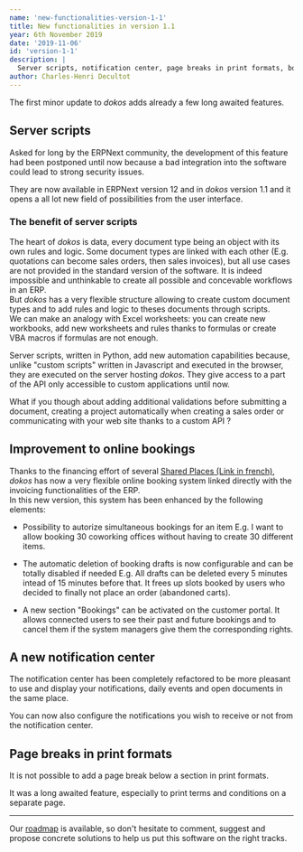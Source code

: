 ```yaml
---
name: 'new-functionalities-version-1-1'
title: New functionalities in version 1.1
year: 6th November 2019
date: '2019-11-06'
id: 'version-1-1'
description: |
  Server scripts, notification center, page breaks in print formats, bookings portal,... discover the new features in version 1.1
author: Charles-Henri Decultot
---
```


The first minor update to _dokos_ adds already a few long awaited features.

## Server scripts

Asked for long by the ERPNext community, the development of this feature had been postponed until now because a bad integration into the software could lead to strong security issues.  

They are now available in ERPNext version 12 and in _dokos_ version 1.1 and it opens a all lot new field of possibilities from the user interface.  

### The benefit of server scripts

The heart of _dokos_ is data, every document type being an object with its own rules and logic.
Some document types are linked with each other (E.g. quotations can become sales orders, then sales invoices), but all use cases are not provided in the standard version of the software. It is indeed impossible and unthinkable to create all possible and concevable workflows in an ERP.  
But _dokos_ has a very flexible structure allowing to create custom document types and to add rules and logic to theses documents through scripts.  
We can make an analogy with Excel worksheets: you can create new workbooks, add new worksheets and rules thanks to formulas or create VBA macros if formulas are not enough.  

Server scripts, written in Python, add new automation capabilities because, unlike "custom scripts" written in Javascript and executed in the browser, they are executed on the server hosting _dokos_. They give access to a part of the API only accessible to custom applications until now.   

What if you though about adding additional validations before submitting a document, creating a project automatically when creating a sales order or communicating with your web site thanks to a custom API ?


## Improvement to online bookings

Thanks to the financing effort of several [Shared Places (Link in french)](https://movilab.org/wiki/Cofinancer_des_communs), _dokos_ has now a very flexible online booking system linked directly with the invoicing functionalities of the ERP.  
In this new version, this system has been enhanced by the following elements:

- Possibility to autorize simultaneous bookings for an item
  E.g. I want to allow booking 30 coworking offices without having to create 30 different items.

- The automatic deletion of booking drafts is now configurable and can be totally disabled if needed
  E.g. All drafts can be deleted every 5 minutes intead of 15 minutes before that. It frees up slots booked by users who decided to finally not place an order (abandoned carts).

- A new section "Bookings" can be activated on the customer portal. It allows connected users to see their past and future bookings and to cancel them if the system managers give them the corresponding rights.


## A new notification center

The notification center has been completely refactored to be more pleasant to use and display your notifications, daily events and open documents in the same place.

You can now also configure the notifications you wish to receive or not from the notification center.

## Page breaks in print formats

It is not possible to add a page break below a section in print formats.

It was a long awaited feature, especially to print terms and conditions on a separate page.
  
---  
  
Our [roadmap](https://gitlab.com/dokos/dokos/-/boards/966503) is available, so don't hesitate to comment, suggest and propose concrete solutions to help us put this software on the right tracks.

